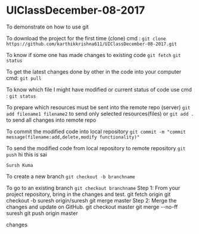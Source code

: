 # UIClassDecember-08-2017
To demonstrate on how to use git

To download the project for the first time (clone) cmd : 
	`git clone https://github.com/karthikkrishna611/UIClassDecember-08-2017.git`

To know if some one has made changes to existing code
	`git fetch`
	`git status`

To get the latest changes done by other in the code into your computer cmd:
	`git pull`

To know which file I might have modified or current status of code use cmd : 
	`git status`

To prepare which resources must be sent into the remote repo (server)
	`git add filename1 filename2` to send only selected resources(files)
		or
	`git add .` to send all changes into remote repo

To commit the modified code into local repository
	`git commit -m "commit message(filename:add,delete,modify functionality)"`

To send the modified code from local repository to remote repository
	`git push`
	hi this is sai 

	Sursh Kuma

To create a new branch 
	`git checkout -b branchname`

To go to an existing branch 
	`git checkout branchname`
	Step 1: From your project repository, bring in the changes and test.
git fetch origin
git checkout -b suresh origin/suresh
git merge master
Step 2: Merge the changes and update on GitHub.
git checkout master
git merge --no-ff suresh
git push origin master

changes 
